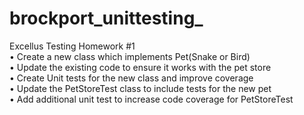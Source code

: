 # brockport_unittesting_
Excellus Testing Homework #1 <br/>
• Create a new class which implements Pet(Snake or Bird) <br/>
• Update the existing code to ensure it works with the pet store <br/>
• Create Unit tests for the new class and improve coverage <br/>
• Update the PetStoreTest class to include tests for the new pet <br/>
• Add additional unit test to increase code coverage for PetStoreTest <br/>
